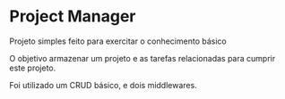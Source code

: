 # Project Manager

Projeto simples feito para  exercitar o conhecimento básico 

O objetivo  armazenar um projeto e as tarefas relacionadas para cumprir este projeto.

Foi utilizado um CRUD básico, e dois middlewares.
